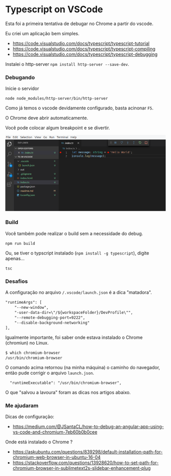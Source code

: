 # Typescript on VSCode

Esta foi a primeira tentativa de debugar no Chrome a partir do vscode.

Eu criei um aplicação bem simples.

- https://code.visualstudio.com/docs/typescript/typescript-tutorial
- https://code.visualstudio.com/docs/typescript/typescript-compiling
- https://code.visualstudio.com/docs/typescript/typescript-debugging

Instalei o http-server `npm install http-server --save-dev`.

### Debugando

Inicie o servidor

    node node_modules/http-server/bin/http-server

Como já temos o vscode devidamente configurado, basta acinonar `F5`.

O Chrome deve abrir automaticamente.

Você pode colocar algum breakpoint e se divertir.

![](debuging-vscode.png)


### Build

Você também pode realizar o build sem a necessidade do debug.

    npm run build

Ou, se tiver o typscript instalado (`npm install -g typescript`), digite apenas...

    tsc


### Desafios

A configuração no arquivo `/.vscode/launch.json` é a dica "matadora".

    "runtimeArgs": [
        "--new-window",
        "-user-data-dir=\"/${workspaceFolder}/DevProfile\"",
        "--remote-debugging-port=9222",
        "--disable-background-networking"
    ],

Igualmente importante, foi saber onde estava instalado o Chrome (chromiun) no Linux.

    $ which chromium-browser
    /usr/bin/chromium-browser

O comando acima retornou (na minha máquina) o caminho do navegador, então pude corrigir o
arquivo `launch.json`.

      "runtimeExecutable": "/usr/bin/chromium-browser",

O que "salvou a lavoura" foram as dicas nos artigos abaixo.

### Me ajudaram

Dicas de configuração:

- https://medium.com/@JSantaCL/how-to-debug-an-angular-app-using-vs-code-and-chromium-7eb60b0b0cee

Onde está instalado o Chrome ?

- https://askubuntu.com/questions/839298/default-installation-path-for-chromium-web-browser-in-ubuntu-16-04
- https://stackoverflow.com/questions/13928620/how-to-set-path-for-chromium-browser-in-sublimetext2s-slidebar-enhancement-plug


